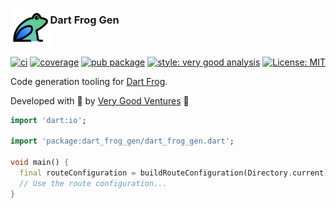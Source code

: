 [<img src="https://raw.githubusercontent.com/VeryGoodOpenSource/dart_frog/main/docs/static/img/dart_frog.png" align="left" height="63.5px" />](https://dart-frog.dev/)

### Dart Frog Gen

<br clear="left"/>

[![ci][ci_badge]][ci_link]
[![coverage][coverage_badge]][ci_link]
[![pub package][pub_badge]][pub_link]
[![style: very good analysis][very_good_analysis_badge]][very_good_analysis_link]
[![License: MIT][license_badge]][license_link]

Code generation tooling for [Dart Frog][dart_frog_link].

Developed with 💙 by [Very Good Ventures][very_good_ventures_link] 🦄

```dart
import 'dart:io';

import 'package:dart_frog_gen/dart_frog_gen.dart';

void main() {
  final routeConfiguration = buildRouteConfiguration(Directory.current);
  // Use the route configuration...
}
```

[ci_badge]: https://github.com/VeryGoodOpenSource/dart_frog/actions/workflows/dart_frog_gen.yaml/badge.svg?branch=main
[ci_link]: https://github.com/VeryGoodOpenSource/dart_frog/actions/workflows/dart_frog_gen.yaml
[coverage_badge]: https://raw.githubusercontent.com/VeryGoodOpenSource/dart_frog/main/packages/dart_frog_gen/coverage_badge.svg
[dart_frog_link]: https://github.com/verygoodopensource/dart_frog
[license_badge]: https://img.shields.io/badge/license-MIT-blue.svg
[license_link]: https://opensource.org/licenses/MIT
[logo_black]: https://raw.githubusercontent.com/VeryGoodOpenSource/dart_frog/main/assets/dart_frog_logo_black.png#gh-light-mode-only
[logo_white]: https://raw.githubusercontent.com/VeryGoodOpenSource/dart_frog/main/assets/dart_frog_logo_white.png#gh-dark-mode-only
[pub_badge]: https://img.shields.io/pub/v/dart_frog_gen.svg
[pub_link]: https://pub.dartlang.org/packages/dart_frog_gen
[very_good_analysis_badge]: https://img.shields.io/badge/style-very_good_analysis-B22C89.svg
[very_good_analysis_link]: https://pub.dev/packages/very_good_analysis
[very_good_ventures_link]: https://verygood.ventures
